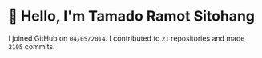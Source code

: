 # :wave: Hello, I'm Tamado Ramot Sitohang

I joined GitHub on `04/05/2014`. I contributed to `21` repositories and made `2105` commits.
